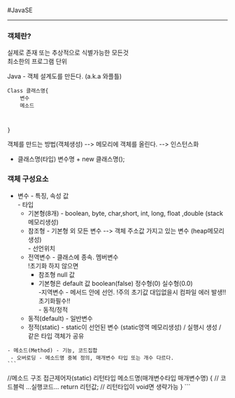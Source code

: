 #JavaSE

***

### 객체란?   
실제로 존재 또는 추상적으로 식별가능한 모든것   
최소한의 프로그램 단위   

Java - 객체 설계도를 만든다. (a.k.a 와플틀)   
```
Class 클래스명{
	변수
	메소드
	
	

}
```

객체를 만드는 방법(객체생성) --> 메모리에 객체를 올린다. --> 인스턴스화   
 * 클래스명(타입) 변수명 + new 클래스명();   
 
 ### 객체 구성요소   
   - 변수 - 특징, 속성 값   
   	- 타입   
   		- 기본형(8개) - boolean, byte, char,short, int, long, float ,double (stack메모리생성)   
   		- 참조형 - 기본형 외 모든 변수 --> 객체 주소값 가지고 있는 변수 (heap메모리생성)   
   	- 선언위치   
   		- 전역변수 - 클래스에 종속. 멤버변수   
   		!초기화 하지 않으면   
   			 - 참조형 null 값   
   			 - 기본형은 default 값 boolean(false) 정수형(0) 실수형(0.0)   
   		-지역변수 - 메서드 안에 선언. !주의 초기값 대입없을시 컴파일 에러 발생!! 초기화필수!!   
   	- 동적/정적   
   		- 동적(default) - 일반변수   
   		- 정적(static) - static이 선언된 변수 (static영역 메모리생성) / 실행시 생성 / 같은 타입 객체가 공유   
   	
   	- 메소드(Method) - 기능, 코드집합   
   	 - 오버로딩 - 메소드명 중복 정의, 매개변수 타입 또는 개수 다르다.   
 	```
  //메소드 구조 
  접근제어자(static) 리턴타입 메소드명(매개변수타입 매개변수명) {
  	// 코드블럭
  	...실행코드...
  	return 리턴값;  // 리턴타입이 void면 생략가능
  }
	 ```
 
 
 	
 











 
